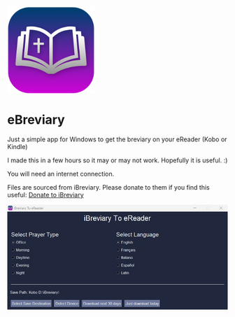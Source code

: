 <img src="ebreviary_icon.png" alt="Icon" width="200"/>

# eBreviary
Just a simple app for Windows to get the breviary on your eReader (Kobo or Kindle)


I made this in a few hours so it may or may not work. Hopefully it is useful. :)

You will need an internet connection.

Files are sourced from iBreviary. Please donate to them if you find this useful:
[Donate to iBreviary](https://www.ibreviary.org/en/ibreviary/help-us.html)


<img src="ebreviary_screenshot.jpg" alt="Screenshot" width="700"/>
